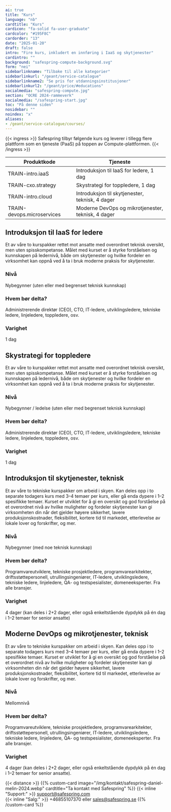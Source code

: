 ```yaml
---
ai: true
title: "Kurs"
language: "nb"
cardtitle: "Kurs"
cardicon: "fa-solid fa-user-graduate"
cardcolor: "#195F8C"
cardorder: "13"
date: "2025-01-20"
draft: false
intro: "Fire kurs, inkludert en innføring i IaaS og skytjenester"
cardintro: ""
background: "safespring-compute-background.svg"
form: "nei"
sidebarlinkname: "Tilbake til alle kategorier"
sidebarlinkurl: "/geant/service-catalogue"
sidebarlinkname2: "Se pris for utdanningsinstitusjoner"
sidebarlinkurl2: "/geant/price/#educations"
socialmedia: "safespring-compute.jpg"
section: "OCRE 2024-rammeverk"
socialmedia: "/safespring-start.jpg"
toc: "På denne siden"
nosidebar: ""
noindex: "x"
aliases:
- /geant/service-catalogue/courses/
---
```

{{< ingress >}}
Safespring tilbyr følgende kurs og leverer i tillegg flere plattform som en tjeneste (PaaS) på toppen av Compute-plattformen.
{{< /ingress >}}

| Produktkode               | Tjeneste                                             |
| -------------------------- | -------------------------------------------------- |
| TRAIN-intro.iaaS           | Introduksjon til IaaS for ledere, 1 dag            |
| TRAIN-cxo.strategy         | Skystrategi for toppledere, 1 dag                  |
| TRAIN-intro.cloud          | Introduksjon til skytjenester, teknisk, 4 dager    |
| TRAIN-devops.microservices | Moderne DevOps og mikrotjenester, teknisk, 4 dager |

## Introduksjon til IaaS for ledere

Et av våre to kurspakker rettet mot ansatte med overordnet teknisk oversikt, men uten spisskompetanse. Målet med kurset er å styrke forståelsen og kunnskapen på ledernivå, både om skytjenester og hvilke fordeler en virksomhet kan oppnå ved å ta i bruk moderne praksis for skytjenester.

### Nivå

Nybegynner (uten eller med begrenset teknisk kunnskap)

### Hvem bør delta?

Administrerende direktør (CEO), CTO, IT-ledere, utviklingsledere, tekniske ledere, linjeledere, toppledere, osv.

### Varighet

1 dag

## Skystrategi for toppledere

Et av våre to kurspakker rettet mot ansatte med overordnet teknisk oversikt, men uten spisskompetanse. Målet med kurset er å styrke forståelsen og kunnskapen på ledernivå, både om skytjenester og hvilke fordeler en virksomhet kan oppnå ved å ta i bruk moderne praksis for skytjenester.

### Nivå

Nybegynner / ledelse (uten eller med begrenset teknisk kunnskap)

### Hvem bør delta?

Administrerende direktør (CEO), CTO, IT-ledere, utviklingsledere, tekniske ledere, linjeledere, toppledere, osv.

### Varighet

1 dag

## Introduksjon til skytjenester, teknisk

Et av våre to tekniske kurspakker om arbeid i skyen. Kan deles opp i to separate todagers kurs med 3–4 temaer per kurs, eller gå enda dypere i 1–2 spesifikke temaer. Kurset er utviklet for å gi en oversikt og god forståelse på et overordnet nivå av hvilke muligheter og fordeler skytjenester kan gi virksomheten din når det gjelder høyere sikkerhet, lavere produksjonskostnader, fleksibilitet, kortere tid til markedet, etterlevelse av lokale lover og forskrifter, og mer.

### Nivå

Nybegynner (med noe teknisk kunnskap)

### Hvem bør delta?

Programvareutviklere, tekniske prosjektledere, programvarearkitekter, driftsstøttepersonell, utrullingsingeniører, IT-ledere, utviklingsledere, tekniske ledere, linjeledere, QA- og testspesialister, domeneeksperter. Fra alle bransjer.

### Varighet

4 dager (kan deles i 2+2 dager, eller også enkeltstående dypdykk på én dag i 1–2 temaer for senior ansatte)

## Moderne DevOps og mikrotjenester, teknisk

Et av våre to tekniske kurspakker om arbeid i skyen. Kan deles opp i to separate todagers kurs med 3–4 temaer per kurs, eller gå enda dypere i 1–2 spesifikke temaer. Kurset er utviklet for å gi en oversikt og god forståelse på et overordnet nivå av hvilke muligheter og fordeler skytjenester kan gi virksomheten din når det gjelder høyere sikkerhet, lavere produksjonskostnader, fleksibilitet, kortere tid til markedet, etterlevelse av lokale lover og forskrifter, og mer.

### Nivå

Mellomnivå

### Hvem bør delta?

Programvareutviklere, tekniske prosjektledere, programvarearkitekter, driftsstøttepersonell, utrullingsingeniører, IT-ledere, utviklingsledere, tekniske ledere, linjeledere, QA- og testspesialister, domeneeksperter. Fra alle bransjer.

### Varighet

4 dager (kan deles i 2+2 dager, eller også enkeltstående dypdykk på én dag i 1–2 temaer for senior ansatte).

{{< distance >}}
{{% custom-card image="/img/kontakt/safespring-daniel-melin-2024.webp" cardtitle="Ta kontakt med Safespring" %}}
{{< inline "Support:" >}} support@safespring.com  
{{< inline "Salg:" >}} +46855107370 eller sales@safespring.se
{{% /custom-card %}}